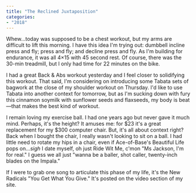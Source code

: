 ```yaml
---
title: "The Reclined Juxtaposition"
categories:
- "2018"
---
```


Whew...today was supposed to be a chest workout, but my arms are difficult to lift this morning. I have this idea I'm trying out: dumbbell incline press and fly; press and fly; and decline press and fly. As I'm building for endurance, it was all 4×15 with 45 second rest. Of course, there was the 30-min treadmill, but I only had time for 22 minutes on the bike.

I had a great Back & Abs workout yesterday and I feel closer to solidifying this workout. That said, I'm considering on introducing some Tabata sets of bagwork at the close of my shoulder workout on Thursday. I'd like to use Tabata into another context for tomorrow, but as I'm sucking down with fury this cinnamon soymilk with sunflower seeds and flaxseeds, my body is beat—that makes the best kind of workout.

I remain loving my exercise ball. I had one years ago but never gave it much mind. Perhaps, it's the height? It amuses me: for $23 it's a great replacement for my $300 computer chair. But, it's all about context right? Back when I bought the chair, I really wasn't looking to sit on a ball. I had little need to rotate my hips in a chair, even if Ace-of-Base's Beautiful Life pops on...*sigh* I date myself, oh just Ride Wit Me, c'mon "Ms Jackson, I'm for real." I guess we all just "wanna be a baller, shot caller, twenty-inch blades on the Impala."

If I were to grab one song to articulate this phase of my life, it's the New Radicals "You Get What You Give." It's posted on the video section of my site.